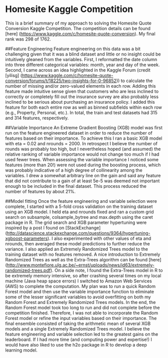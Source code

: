 # Homesite Kaggle Competition
This is a brief summary of my approach to solving the Homesite Quote Conversion Kaggle Competition.  The competition details can be found [here] (https://www.kaggle.com/c/homesite-quote-conversion).  My final rank was 298 of 1762.

##Feature Engineering
Feature engineering on this data was a bit challenging given that it was a blind dataset and little or no insight could be intuitively gleaned from the variables.  First, I reformatted the date column into three different categorical variables: month, year and day of the week.  Second, I came across an idea highlighted in the Kaggle Forum (credit [yilisg] (https://www.kaggle.com/c/homesite-quote-conversion/forums/t/18225/two-insights-for-0-96852)) to calculate the number of missing and/or zero-valued elements in each row.  Adding this feature made intuitive sense given that customers who are less inclined to correctly or completely fill out the insurance survey are also probably less inclined to be serious about purchasing an insurance policy.  I added this feature for both each entire row as well as binned subfields within each row (e.g., Property, Personal, etc.).  In total, the train and test datasets had 315 and 314 features, respectively.

##Variable Importance
An Extreme Gradient Boosting (XGB) model was first run on the feature engineered dataset in order to reduce the number of features based on their importance.  To achieve this I ran a basic XGB model with eta = 0.02 and nrounds = 2000.  In retrospect I believe the number of rounds was probably too high, but I nevertheless hoped (and assumed) the relative ranking of variable importance would not change too much if I had used fewer trees.  When assessing the variable importance I noticed some features (more than 20!) were not used during the boosting process, which was probably indicative of a high degree of collinearity among the variables.  I drew a somewhat arbitrary line on the gain and said any feature that did not contribute to a gain of at least 5e-5 was deemed not important enough to be included in the final dataset.  This process reduced the number of features by about 21%.  

##Model fitting
Once the feature engineering and variable selection were complete, I started with a 5-fold cross validation on the training dataset using an XGB model.  I held eta and nrounds fixed and ran a custom grid search on subsample, colsample_bytree and max.depth using the caret package in R.  The grid search and XGB parameter hypertuning were inspired by a post I found on [StackExchange] (http://datascience.stackexchange.com/questions/9364/hypertuning-xgboost-parameters).  I also experimented with other values of eta and nrounds, then averaged these model predictions to further reduce the variance.  I also applied an Extremely Randomized Trees model to the training dataset with no features removed.  A nice introduction to Extremely Randomized Trees as well as the Extra-Trees algorithm can be found [here] (http://www.montefiore.ulg.ac.be/~ernst/uploads/news/id63/extremely-randomized-trees.pdf). On a side note, I found the Extra-Trees model in R to be extremely memory intensive, so after crashing several times on my local machine (Java heap space errors) I switched to Amazon Web Services (AWS) to complete the computation.  My plan was to run a quick Random Forest model and then use the variable importance function to eliminate some of the lesser significant variables to avoid overfitting on both my Random Forest and Extremely Randomized Trees models. In the end, the Random Forest model took too long to run and did not complete before the competition finished. Therefore, I was not able to incorporate the Random Forest model or refine the input variables based on their importance. The final ensemble consisted of taking the arithmetic mean of several XGB models and a single Extremely Randomized Trees model. I believe the feature engineering and variable selection led to the greatest gains on the leaderboard. If I had more time (and computing power and expertise!) I would have also liked to use the h2o package in R to develop a deep learning model.    
